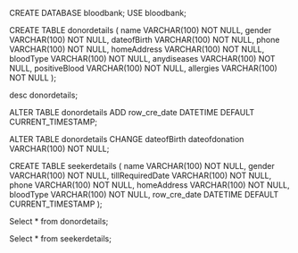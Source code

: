 CREATE DATABASE bloodbank;
USE  bloodbank;

CREATE TABLE donordetails (
    name VARCHAR(100) NOT NULL,
    gender VARCHAR(100) NOT NULL,
   dateofBirth VARCHAR(100) NOT NULL,
   phone VARCHAR(100) NOT NULL,
   homeAddress VARCHAR(100) NOT NULL,
   bloodType VARCHAR(100) NOT NULL,
   anydiseases VARCHAR(100) NOT NULL,
   positiveBlood VARCHAR(100) NOT NULL,
   allergies VARCHAR(100) NOT NULL
);

desc donordetails;




ALTER TABLE donordetails
  ADD row_cre_date DATETIME DEFAULT CURRENT_TIMESTAMP;


ALTER TABLE donordetails CHANGE dateofBirth dateofdonation VARCHAR(100) NOT NULL;


CREATE TABLE seekerdetails (
		name VARCHAR(100) NOT NULL,
		gender VARCHAR(100) NOT NULL,
	   tillRequiredDate VARCHAR(100) NOT NULL,
	   phone VARCHAR(100) NOT NULL,
	   homeAddress VARCHAR(100) NOT NULL,
	   bloodType VARCHAR(100) NOT NULL,
	   row_cre_date DATETIME DEFAULT CURRENT_TIMESTAMP
	);
	
Select * from donordetails;
	
Select * from seekerdetails;
